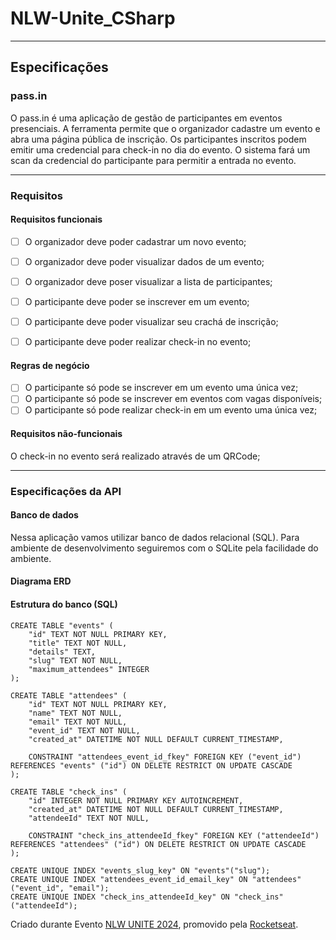 # NLW-Unite_CSharp
___
## Especificações

### pass.in

O pass.in é uma aplicação de gestão de participantes em eventos presenciais.
A ferramenta permite que o organizador cadastre um evento e abra uma página pública de inscrição.
Os participantes inscritos podem emitir uma credencial para check-in no dia do evento.
O sistema fará um scan da credencial do participante para permitir a entrada no evento.
___
### Requisitos

#### Requisitos funcionais
* [ ] O organizador deve poder cadastrar um novo evento;
* [ ] O organizador deve poder visualizar dados de um evento;
* [ ] O organizador deve poser visualizar a lista de participantes;
* [ ] O participante deve poder se inscrever em um evento;
* [ ] O participante deve poder visualizar seu crachá de inscrição;
* [ ] O participante deve poder realizar check-in no evento;


#### Regras de negócio
* [ ] O participante só pode se inscrever em um evento uma única vez;
* [ ] O participante só pode se inscrever em eventos com vagas disponíveis;
* [ ] O participante só pode realizar check-in em um evento uma única vez;

#### Requisitos não-funcionais
O check-in no evento será realizado através de um QRCode;
___
### Especificações da API

#### Banco de dados
Nessa aplicação vamos utilizar banco de dados relacional (SQL). Para ambiente de desenvolvimento seguiremos com o SQLite pela facilidade do ambiente.

#### Diagrama ERD

#### Estrutura do banco (SQL)
```
CREATE TABLE "events" (
    "id" TEXT NOT NULL PRIMARY KEY,
    "title" TEXT NOT NULL,
    "details" TEXT,
    "slug" TEXT NOT NULL,
    "maximum_attendees" INTEGER
);

CREATE TABLE "attendees" (
    "id" TEXT NOT NULL PRIMARY KEY,
    "name" TEXT NOT NULL,
    "email" TEXT NOT NULL,
    "event_id" TEXT NOT NULL,
    "created_at" DATETIME NOT NULL DEFAULT CURRENT_TIMESTAMP,
    
    CONSTRAINT "attendees_event_id_fkey" FOREIGN KEY ("event_id") REFERENCES "events" ("id") ON DELETE RESTRICT ON UPDATE CASCADE
);

CREATE TABLE "check_ins" (
    "id" INTEGER NOT NULL PRIMARY KEY AUTOINCREMENT,
    "created_at" DATETIME NOT NULL DEFAULT CURRENT_TIMESTAMP,
    "attendeeId" TEXT NOT NULL,
    
    CONSTRAINT "check_ins_attendeeId_fkey" FOREIGN KEY ("attendeeId") REFERENCES "attendees" ("id") ON DELETE RESTRICT ON UPDATE CASCADE
);

CREATE UNIQUE INDEX "events_slug_key" ON "events"("slug");
CREATE UNIQUE INDEX "attendees_event_id_email_key" ON "attendees"("event_id", "email");
CREATE UNIQUE INDEX "check_ins_attendeeId_key" ON "check_ins"("attendeeId");
```

Criado durante Evento [NLW UNITE 2024](https://www.rocketseat.com.br/eventos/nlw/convite/tiago-23574), promovido pela [Rocketseat](https://www.rocketseat.com.br/).